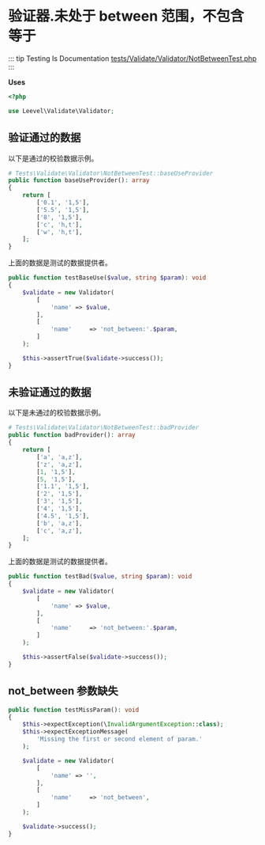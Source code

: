 # 验证器.未处于 between 范围，不包含等于

::: tip Testing Is Documentation
[tests/Validate/Validator/NotBetweenTest.php](https://github.com/hunzhiwange/framework/blob/master/tests/Validate/Validator/NotBetweenTest.php)
:::
    
**Uses**

``` php
<?php

use Leevel\Validate\Validator;
```

## 验证通过的数据

以下是通过的校验数据示例。

``` php
# Tests\Validate\Validator\NotBetweenTest::baseUseProvider
public function baseUseProvider(): array
{
    return [
        ['0.1', '1,5'],
        ['5.5', '1,5'],
        ['8', '1,5'],
        ['c', 'h,t'],
        ['w', 'h,t'],
    ];
}
```

上面的数据是测试的数据提供者。


``` php
public function testBaseUse($value, string $param): void
{
    $validate = new Validator(
        [
            'name' => $value,
        ],
        [
            'name'     => 'not_between:'.$param,
        ]
    );

    $this->assertTrue($validate->success());
}
```
    
## 未验证通过的数据

以下是未通过的校验数据示例。

``` php
# Tests\Validate\Validator\NotBetweenTest::badProvider
public function badProvider(): array
{
    return [
        ['a', 'a,z'],
        ['z', 'a,z'],
        [1, '1,5'],
        [5, '1,5'],
        ['1.1', '1,5'],
        ['2', '1,5'],
        ['3', '1,5'],
        ['4', '1,5'],
        ['4.5', '1,5'],
        ['b', 'a,z'],
        ['c', 'a,z'],
    ];
}
```

上面的数据是测试的数据提供者。


``` php
public function testBad($value, string $param): void
{
    $validate = new Validator(
        [
            'name' => $value,
        ],
        [
            'name'     => 'not_between:'.$param,
        ]
    );

    $this->assertFalse($validate->success());
}
```
    
## not_between 参数缺失

``` php
public function testMissParam(): void
{
    $this->expectException(\InvalidArgumentException::class);
    $this->expectExceptionMessage(
        'Missing the first or second element of param.'
    );

    $validate = new Validator(
        [
            'name' => '',
        ],
        [
            'name'     => 'not_between',
        ]
    );

    $validate->success();
}
```